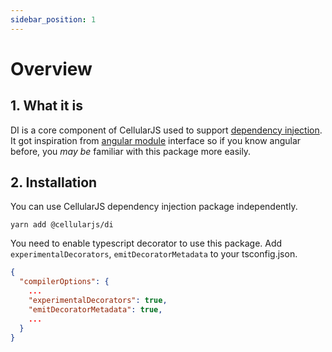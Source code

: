 ```yaml
---
sidebar_position: 1
---
```


# Overview
## 1. What it is
DI is a core component of CellularJS used to support [dependency injection](https://en.wikipedia.org/wiki/Dependency_injection). It got inspiration from [angular module](https://angular.io/guide/architecture-modules) interface so if you know angular before, you *may be* familiar with this package more easily.

## 2. Installation
You can use CellularJS dependency injection package independently.

```shell
yarn add @cellularjs/di
```

You need to enable typescript decorator to use this package. Add `experimentalDecorators`, `emitDecoratorMetadata` to your tsconfig.json.
```json
{
  "compilerOptions": {
    ...
    "experimentalDecorators": true,
    "emitDecoratorMetadata": true,
    ...
  }
}
```
